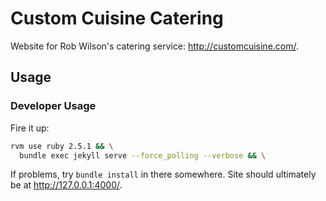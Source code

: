 # Custom Cuisine Catering
Website for Rob Wilson's catering service: http://customcuisine.com/.

## Usage

### Developer Usage
Fire it up:

```bash
rvm use ruby 2.5.1 && \
  bundle exec jekyll serve --force_polling --verbose && \
```

If problems, try `bundle install` in there somewhere. Site should ultimately be at http://127.0.0.1:4000/.

